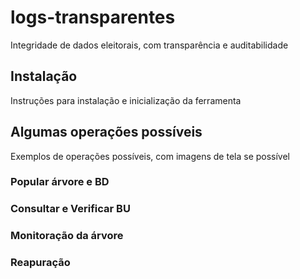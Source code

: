 # logs-transparentes
Integridade de dados eleitorais, com transparência e auditabilidade

## Instalação
Instruções para instalação e inicialização da ferramenta

## Algumas operações possíveis
Exemplos de operações possíveis, com imagens de tela se possível

### Popular árvore e BD

### Consultar e Verificar BU

### Monitoração da árvore

### Reapuração

